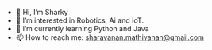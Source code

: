 - 👋 Hi, I’m Sharky
- 👀 I’m interested in Robotics, Ai and IoT. 
- 🌱 I’m currently learning Python and Java
- 📫 How to reach me: sharavanan.mathivanan@gmail.com

<!---
DiamondDolby/DiamondDolby is a ✨ special ✨ repository because its `README.md` (this file) appears on your GitHub profile.
You can click the Preview link to take a look at your changes.
--->
